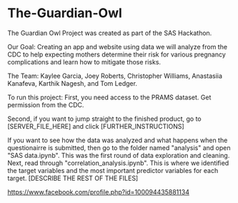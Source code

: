# The-Guardian-Owl
The Guardian Owl Project was created as part of the SAS Hackathon. 



Our Goal: 	Creating an app and website using data we will analyze from the CDC to help expecting mothers determine their risk for various pregnancy complications and learn how to mitigate those risks.



The Team: 		Kaylee Garcia, Joey Roberts, Christopher Williams, Anastasiia Kanafeva, Karthik Nagesh, and Tom Ledger.



To run this project:
First, you need access to the PRAMS dataset. Get permission from the CDC.


Second, if you want to jump straight to the finished product, go to [SERVER_FILE_HERE] and click [FURTHER_INSTRUCTIONS]


If you want to see how the data was analyzed and what happens when the questionairre is submitted, then go to the folder named "analysis" and open "SAS data.ipynb". This was the first round of data exploration and cleaning. Next, read through "correlation_analysis.ipynb". This is where we identified the target variables and the most important predictor variables for each target. [DESCRIBE THE REST OF THE FILES] 



https://www.facebook.com/profile.php?id=100094435881134
